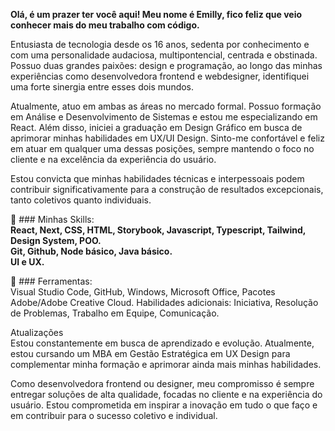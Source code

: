 
<strong>Olá, é um prazer ter você aqui! Meu nome é Emilly, fico feliz que veio conhecer mais do meu trabalho com código.</strong>

<p align="left"> 

Entusiasta de tecnologia desde os 16 anos, sedenta por conhecimento e com uma personalidade audaciosa, multipontencial, centrada e obstinada. Possuo duas grandes paixões: design e programação, ao longo das minhas experiências como desenvolvedora frontend e webdesigner, identifiquei uma forte sinergia entre esses dois mundos.

Atualmente, atuo em ambas as áreas no mercado formal. Possuo formação em Análise e Desenvolvimento de Sistemas e estou me especializando em React. Além disso, iniciei a graduação em Design Gráfico em busca de aprimorar minhas habilidades em UX/UI Design. Sinto-me confortável e feliz em atuar em qualquer uma dessas posições, sempre mantendo o foco no cliente e na excelência da experiência do usuário.

Estou convicta que minhas habilidades técnicas e interpessoais podem contribuir significativamente para a construção de resultados excepcionais, tanto coletivos quanto individuais.
</p>

<p align="left">
 🦄 ### Minhas Skills: <br />
  <strong>React, Next, CSS, HTML, Storybook, Javascript, Typescript, Tailwind, Design System, POO.  <br />
  Git, Github, Node básico, Java básico.  <br />
  UI e UX.</strong>
</p>

<p align="left">
💼 ### Ferramentas: <br />
<strong></strong>Visual Studio Code, GitHub, Windows, Microsoft Office, Pacotes Adobe/Adobe Creative Cloud.
Habilidades adicionais: Iniciativa, Resolução de Problemas, Trabalho em Equipe, Comunicação.</strong>
</p>

<p align="left">
Atualizações <br />
Estou constantemente em busca de aprendizado e evolução. Atualmente, estou cursando um MBA em Gestão Estratégica em UX Design para complementar minha formação e aprimorar ainda mais minhas habilidades.
</p>

<p align="left">
Como desenvolvedora frontend ou designer, meu compromisso é sempre entregar soluções de alta qualidade, focadas no cliente e na experiência do usuário. Estou comprometida em inspirar a inovação em tudo o que faço e em contribuir para o sucesso coletivo e individual.
</p>
